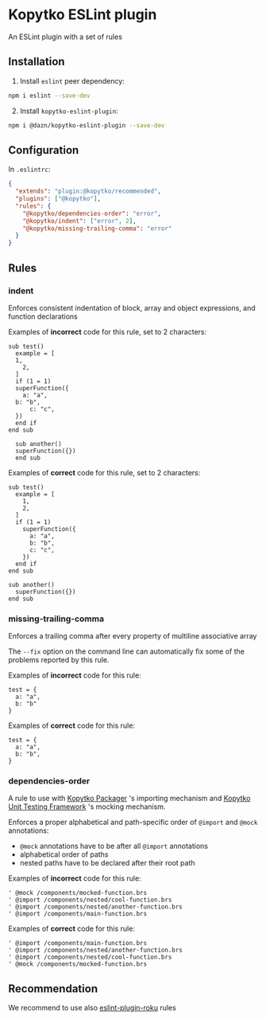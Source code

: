 # Kopytko ESLint plugin

An ESLint plugin with a set of rules

## Installation

1. Install `eslint` peer dependency:
```bash
npm i eslint --save-dev
```

2. Install `kopytko-eslint-plugin`:
```bash
npm i @dazn/kopytko-eslint-plugin --save-dev
```

## Configuration

In `.eslintrc`:
```json
{
  "extends": "plugin:@kopytko/recommended",
  "plugins": ["@kopytko"],
  "rules": {
    "@kopytko/dependencies-order": "error",
    "@kopytko/indent": ["error", 2],
    "@kopytko/missing-trailing-comma": "error"
  }
}
```

## Rules

### indent

Enforces consistent indentation of block, array and object expressions, and function declarations

Examples of **incorrect** code for this rule, set to 2 characters:
```brightscript
sub test()
  example = [
  1,
    2,
  ]
  if (1 = 1)
  superFunction({
    a: "a",
  b: "b",
      c: "c",
  })
  end if
end sub

  sub another()
  superFunction({})
  end sub
```

Examples of **correct** code for this rule, set to 2 characters:
```brightscript
sub test()
  example = [
    1,
    2,
  ]
  if (1 = 1)
    superFunction({
      a: "a",
      b: "b",
      c: "c",
    })
  end if
end sub

sub another()
  superFunction({})
end sub
```

### missing-trailing-comma

Enforces a trailing comma after every property of multiline associative array

The `--fix` option on the command line can automatically fix some of the problems reported by this rule.

Examples of **incorrect** code for this rule:
```brightscript
test = {
  a: "a",
  b: "b"
}
```

Examples of **correct** code for this rule:
```brightscript
test = {
  a: "a",
  b: "b",
}
```

### dependencies-order

A rule to use with [Kopytko Packager](https://github.com/getndazn/kopytko-packager) 's importing mechanism
and [Kopytko Unit Testing Framework](https://github.com/getndazn/kopytko-unit-testing-framework) 's mocking mechanism.

Enforces a proper alphabetical and path-specific order of `@import` and `@mock` annotations:
- `@mock` annotations have to be after all `@import` annotations
- alphabetical order of paths
- nested paths have to be declared after their root path

Examples of **incorrect** code for this rule:
```brightscript
' @mock /components/mocked-function.brs
' @import /components/nested/cool-function.brs
' @import /components/nested/another-function.brs
' @import /components/main-function.brs
```

Examples of **correct** code for this rule:
```brightscript
' @import /components/main-function.brs
' @import /components/nested/another-function.brs
' @import /components/nested/cool-function.brs
' @mock /components/mocked-function.brs
```


## Recommendation
We recommend to use also [eslint-plugin-roku](https://www.npmjs.com/package/eslint-plugin-roku) rules

